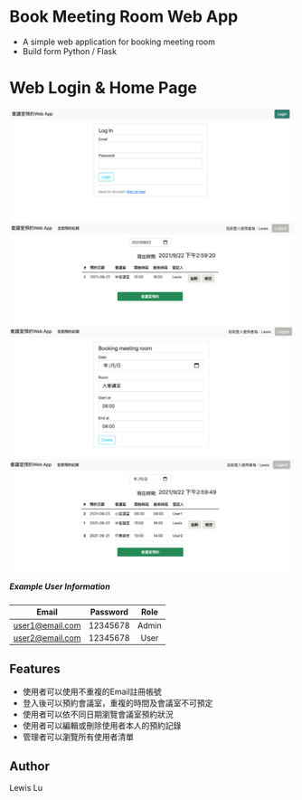 # Book Meeting Room Web App

- A simple web application for booking meeting room 
- Build form Python / Flask

# Web Login & Home Page

<img align="center" src="https://github.com/lewislu327/booking-meeting-room/blob/master/meetingRoomBooking/static/images/login.png" width="750"/>

<img align="center" src="https://github.com/lewislu327/booking-meeting-room/blob/master/meetingRoomBooking/static/images/homepage.png" width="750"/>

<img align="center" src="https://github.com/lewislu327/booking-meeting-room/blob/master/meetingRoomBooking/static/images/create.png" width="750"/>

<img align="center" src="https://github.com/lewislu327/booking-meeting-room/blob/master/meetingRoomBooking/static/images/all-records.png" width="750"/>

##### Example User Information

| Email             | Password | Role |
| ----------------- | :------: | :------: | 
| user1@email.com | 12345678 | Admin |
| user2@email.com | 12345678 | User |
## Features

- 使用者可以使用不重複的Email註冊帳號
- 登入後可以預約會議室，重複的時間及會議室不可預定
- 使用者可以依不同日期瀏覽會議室預約狀況
- 使用者可以編輯或刪除使用者本人的預約記錄
- 管理者可以瀏覽所有使用者清單
## Author

Lewis Lu
